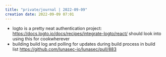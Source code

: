 ```yaml
---
title: "private/journal | 2022-09-09"
creation date: 2022-09-09 07:01
---
```


- logto is a pretty neat authentication project: https://docs.logto.io/docs/recipes/integrate-logto/react/ should look into using this for cookwherever
- building build log and polling for updates during build process in build list https://github.com/lunasec-io/lunasec/pull/883